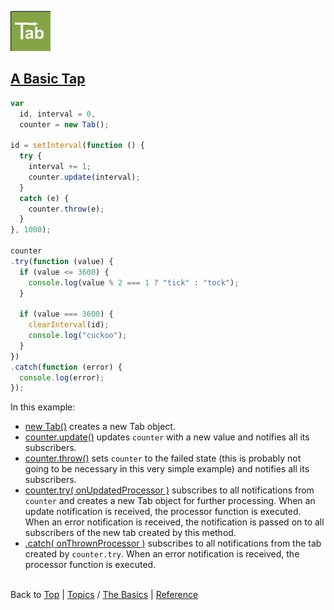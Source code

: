<a name="top" ></a>

![logo]

<a name="topic-a-basic-tab" ></a>
## [A Basic Tap][topic-a-basic-tab]

~~~~javascript
var
  id, interval = 0,
  counter = new Tab();

id = setInterval(function () {
  try {
    interval += 1;
    counter.update(interval);
  }
  catch (e) {
    counter.throw(e);
  }  
}, 1000);

counter
.try(function (value) {
  if (value <= 3600) {
    console.log(value % 2 === 1 ? "tick" : "tock");
  }

  if (value === 3600) {
    clearInterval(id);
    console.log("cuckoo");
  }
})
.catch(function (error) {
  console.log(error);
});
~~~~

In this example:

* [new Tab()][ref-new-tab] creates a new Tab object.
* [counter.update()][ref-tab.prototype.update] updates `counter` with a new value and notifies all its subscribers. 
* [counter.throw()][ref-tab.prototype.throw] sets `counter` to the failed state (this is probably not going to be necessary in this very simple example) and notifies all its subscribers.
* [counter.try( onUpdatedProcessor )][ref-tab.prototype.try] subscribes to all notifications from `counter` and creates a new Tab object for further processing.  When an update notification is received, the processor function is executed.  When an error notification is received, the notification is passed on to all subscribers of the new tab created by this method.   
* [.catch( onThrownProcessor )][ref-tab.prototype.catch] subscribes to all notifications from the tab created by `counter.try`.  When an error notification is received, the processor function is executed.



<br /> Back to [Top] | [Topics] / [The Basics][cat-the-basics] | [Reference] <br />





[top]: #top "back to the top of this page"
[topics]: /doc/topics.md#topics "back to the 'Topics' section"
[reference]: /doc/reference.md#reference "back to the 'Reference' section"
[logo]: /doc/img/tab-logo64.png "Tab logo"

[cat-the-basics]: /doc/topics.md#cat-the-basics "more topics under 'The Basics'"
[topic-a-basic-tab]: #a-basic-tab "Topics / The Basics / A Basic Tab - creating and using a basic Tab object."

[ref-new-tab]: tbd "!!! coming soon !!!"
[ref-tab.prototype.catch]: tbd "!!! coming soon !!!"
[ref-tab.prototype.throw]: tbd "!!! coming soon !!!"
[ref-tab.prototype.try]: tbd "!!! coming soon !!!"
[ref-tab.prototype.update]: tbd "!!! coming soon !!!"

[top]: #top "back to the top of this page"